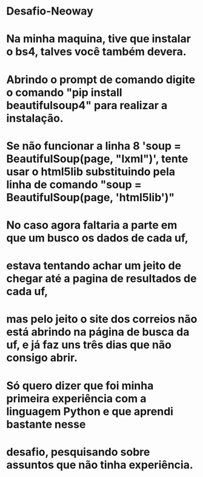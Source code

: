 # Desafio-Neoway
# Na minha maquina, tive que instalar o bs4, talves você também devera. 
# Abrindo o prompt de comando digite o comando "pip install beautifulsoup4" para realizar a instalação.

# Se não funcionar a linha 8 'soup = BeautifulSoup(page, "lxml")', tente usar o html5lib substituindo pela linha de comando "soup = BeautifulSoup(page, 'html5lib')"

# No caso agora faltaria a parte em que um busco os dados de cada uf,
# estava tentando achar um jeito de chegar até a pagina de resultados de cada uf,
# mas pelo jeito o site dos correios não está abrindo na página de busca da uf, e já faz uns três dias que não consigo abrir.
# Só quero dizer que foi minha primeira experiência com a linguagem Python e que aprendi bastante nesse 
# desafio, pesquisando sobre assuntos que não tinha experiência.
